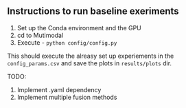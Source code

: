 ## Instructions to run baseline exeriments

1. Set up the Conda environment and the GPU
2. cd to Mutimodal
3. Execute - `python config/config.py` 

This should execute the alreasy set up experiements in the `config_params.csv` and save the plots in `results/plots` dir.

TODO:
1. Implement .yaml dependency
2. Implement multiple fusion methods
